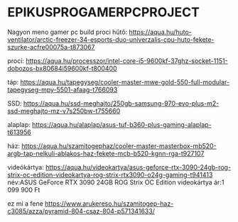 # EPIKUSPROGAMERPCPROJECT
Nagyon meno gamer pc build 
proci hűtő:
https://aqua.hu/huto-ventilator/arctic-freezer-34-esports-duo-univerzalis-cpu-huto-fekete-szurke-acfre00075a-t873067

proci:
https://aqua.hu/processzor/intel-core-i5-9600kf-37ghz-socket-1151-dobozos-bx80684i59600kf-t800400

táp:
https://aqua.hu/tapegyseg/cooler-master-mwe-gold-550-full-modular-tapegyseg-mpy-5501-afaag-t766093

SSD:
https://aqua.hu/ssd-meghajto/250gb-samsung-970-evo-plus-m2-ssd-meghajto-mz-v7s250bw-t755660

alaplap:
https://aqua.hu/alaplap/asus-tuf-b360-plus-gaming-alaplap-t613956

ház:
https://aqua.hu/szamitogephaz/cooler-master-masterbox-mb520-argb-tap-nelkuli-ablakos-haz-fekete-mcb-b520-kgnn-rga-t927107

videókártya:
https://aqua.hu/videokartya/asus-geforce-rtx-3090-24gb-rog-strix-oc-edition-videokartya-rog-strix-rtx3090-o24g-gaming-t941413
név:ASUS GeForce RTX 3090 24GB ROG Strix OC Edition videokártya
ár:1 099 900 Ft


ez mi a fene https://www.arukereso.hu/szamitogep-haz-c3085/azza/pyramid-804-csaz-804-p571341633/
